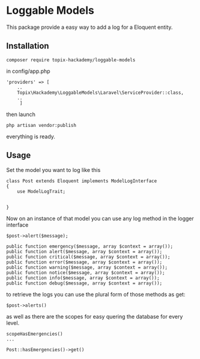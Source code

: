 # Loggable Models

This package provide a easy way to add a log for a Eloquent entity.

## Installation

`composer require topix-hackademy/loggable-models`

in config/app.php

    'providers' => [
        ..
        Topix\Hackademy\LoggableModels\Laravel\ServiceProvider::class,
        ..
         ]

then launch 
    
    php artisan vendor:publish

everything is ready.


## Usage

Set the model you want to log like this


    class Post extends Eloquent implements ModelLogInterface
    {
        use ModelLogTrait;
    
    
    }
    
    
Now on an instance of that model you can use any log method in the logger interface

    $post->alert($message);

    public function emergency($message, array $context = array());
    public function alert($message, array $context = array());
    public function critical($message, array $context = array());
    public function error($message, array $context = array());
    public function warning($message, array $context = array());
    public function notice($message, array $context = array());
    public function info($message, array $context = array());
    public function debug($message, array $context = array());
    
    
to retrieve the logs you can use the plural form of those methods as get:

    $post->alerts()
    
as well as there are the scopes for easy quering the database for every level.

    scopeHasEmergencies()
    ...
     
    Post::hasEmergencies()->get()
